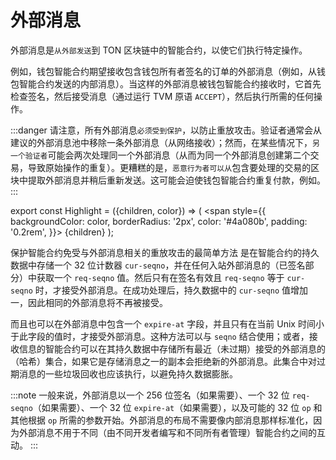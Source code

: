 # 外部消息

外部消息是`从外部发送`到 TON 区块链中的智能合约，以使它们执行特定操作。

例如，钱包智能合约期望接收包含钱包所有者签名的订单的外部消息（例如，从钱包智能合约发送的内部消息）。当这样的外部消息被钱包智能合约接收时，它首先检查签名，然后接受消息（通过运行 TVM 原语 `ACCEPT`），然后执行所需的任何操作。

:::danger
请注意，所有外部消息`必须受到保护`，以防止重放攻击。验证者通常会从建议的外部消息池中移除一条外部消息（从网络接收）；然而，在某些情况下，`另一个验证者`可能会两次处理同一个外部消息（从而为同一个外部消息创建第二个交易，导致原始操作的重复）。更糟糕的是，`恶意行为者可以从`包含要处理的交易的区块中提取外部消息并稍后重新发送。这可能会迫使钱包智能合约重复付款，例如。
:::

export const Highlight = ({children, color}) => (
\<span
style={{
backgroundColor: color,
borderRadius: '2px',
color: '#4a080b',
padding: '0.2rem',
}}>
{children} </span>
);

<Highlight color="#ffeced">保护智能合约免受与外部消息相关的重放攻击的最简单方法</Highlight> 是在智能合约的持久数据中存储一个 32 位计数器 `cur-seqno`，并在任何入站外部消息的（已签名部分）中获取一个 `req-seqno` 值。然后只有在签名有效且 `req-seqno` 等于 `cur-seqno` 时，才接受外部消息。在成功处理后，持久数据中的 `cur-seqno` 值增加一，因此<Highlight color="#ffeced">相同的外部消息将不再被接受</Highlight>。

而且<Highlight color="#ffeced">也可以</Highlight>在外部消息中包含一个 `expire-at` 字段，并且只有在当前 Unix 时间小于此字段的值时，才接受外部消息。这种方法可以与 `seqno` 结合使用；或者，接收信息的智能合约可以在其持久数据中存储所有最近（未过期）接受的外部消息的（哈希）集合，如果它是存储消息之一的副本会拒绝新的外部消息。此集合中对过期消息的一些垃圾回收也应该执行，以避免持久数据膨胀。

:::note
一般来说，外部消息以一个 256 位签名（如果需要）、一个 32 位 `req-seqno`（如果需要）、一个 32 位 `expire-at`（如果需要），以及可能的 32 位 `op` 和其他根据 `op` 所需的参数开始。外部消息的布局不需要像内部消息那样标准化，因为外部消息不用于不同（由不同开发者编写和不同所有者管理）智能合约之间的互动。
:::
